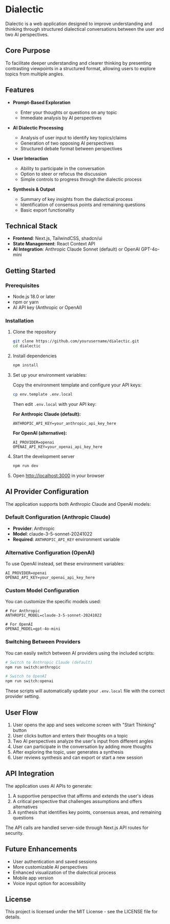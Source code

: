 # Dialectic

Dialectic is a web application designed to improve understanding and thinking through structured dialectical conversations between the user and two AI perspectives.

## Core Purpose

To facilitate deeper understanding and clearer thinking by presenting contrasting viewpoints in a structured format, allowing users to explore topics from multiple angles.

## Features

- **Prompt-Based Exploration**
  - Enter your thoughts or questions on any topic
  - Immediate analysis by AI perspectives

- **AI Dialectic Processing**
  - Analysis of user input to identify key topics/claims
  - Generation of two opposing AI perspectives
  - Structured debate format between perspectives

- **User Interaction**
  - Ability to participate in the conversation
  - Option to steer or refocus the discussion
  - Simple controls to progress through the dialectic process

- **Synthesis & Output**
  - Summary of key insights from the dialectical process
  - Identification of consensus points and remaining questions
  - Basic export functionality

## Technical Stack

- **Frontend**: Next.js, TailwindCSS, shadcn/ui
- **State Management**: React Context API
- **AI Integration**: Anthropic Claude Sonnet (default) or OpenAI GPT-4o-mini

## Getting Started

### Prerequisites

- Node.js 18.0 or later
- npm or yarn
- AI API key (Anthropic or OpenAI)

### Installation

1. Clone the repository
   ```bash
   git clone https://github.com/yourusername/dialectic.git
   cd dialectic
   ```

2. Install dependencies
   ```bash
   npm install
   ```

3. Set up your environment variables:
   
   Copy the environment template and configure your API keys:
   ```bash
   cp env.template .env.local
   ```
   
   Then edit `.env.local` with your API key:
   
   **For Anthropic Claude (default):**
   ```
   ANTHROPIC_API_KEY=your_anthropic_api_key_here
   ```
   
   **For OpenAI (alternative):**
   ```
   AI_PROVIDER=openai
   OPENAI_API_KEY=your_openai_api_key_here
   ```

4. Start the development server
   ```bash
   npm run dev
   ```

5. Open [http://localhost:3000](http://localhost:3000) in your browser

## AI Provider Configuration

The application supports both Anthropic Claude and OpenAI models:

### Default Configuration (Anthropic Claude)
- **Provider**: Anthropic
- **Model**: claude-3-5-sonnet-20241022
- **Required**: `ANTHROPIC_API_KEY` environment variable

### Alternative Configuration (OpenAI)
To use OpenAI instead, set these environment variables:
```
AI_PROVIDER=openai
OPENAI_API_KEY=your_openai_api_key_here
```

### Custom Model Configuration
You can customize the specific models used:
```
# For Anthropic
ANTHROPIC_MODEL=claude-3-5-sonnet-20241022

# For OpenAI  
OPENAI_MODEL=gpt-4o-mini
```

### Switching Between Providers
You can easily switch between AI providers using the included scripts:

```bash
# Switch to Anthropic Claude (default)
npm run switch:anthropic

# Switch to OpenAI
npm run switch:openai
```

These scripts will automatically update your `.env.local` file with the correct provider setting.

## User Flow

1. User opens the app and sees welcome screen with "Start Thinking" button
2. User clicks button and enters their thoughts on a topic
3. Two AI perspectives analyze the user's input from different angles
4. User can participate in the conversation by adding more thoughts
5. After exploring the topic, user generates a synthesis
6. User reviews synthesis and can export or start a new session

## API Integration

The application uses AI APIs to generate:
1. A supportive perspective that affirms and extends the user's ideas
2. A critical perspective that challenges assumptions and offers alternatives
3. A synthesis that identifies key points, consensus areas, and remaining questions

The API calls are handled server-side through Next.js API routes for security.

## Future Enhancements

- User authentication and saved sessions
- More customizable AI perspectives
- Enhanced visualization of the dialectical process
- Mobile app version
- Voice input option for accessibility

## License

This project is licensed under the MIT License - see the LICENSE file for details.
